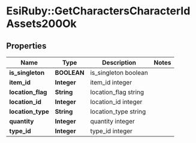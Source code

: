 # EsiRuby::GetCharactersCharacterIdAssets200Ok

## Properties
Name | Type | Description | Notes
------------ | ------------- | ------------- | -------------
**is_singleton** | **BOOLEAN** | is_singleton boolean | 
**item_id** | **Integer** | item_id integer | 
**location_flag** | **String** | location_flag string | 
**location_id** | **Integer** | location_id integer | 
**location_type** | **String** | location_type string | 
**quantity** | **Integer** | quantity integer | 
**type_id** | **Integer** | type_id integer | 


